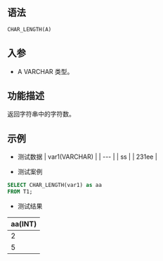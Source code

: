 ## 语法

```sql
CHAR_LENGTH(A)
```

## 入参

- A VARCHAR 类型。

## 功能描述

返回字符串中的字符数。

## 示例

- 测试数据 | var1(VARCHAR) | | --- | | ss | | 231ee |


- 测试案例

```sql
SELECT CHAR_LENGTH(var1) as aa
FROM T1;
```

- 测试结果

| aa(INT) | 
| --- | 
| 2 | 
| 5 |

